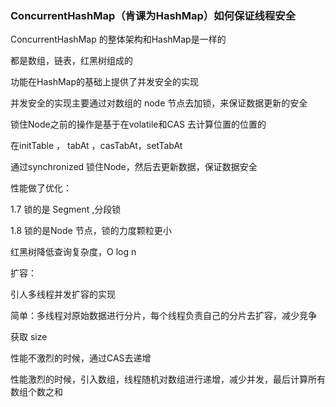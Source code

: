 ### ConcurrentHashMap（肯课为HashMap）如何保证线程安全



ConcurrentHashMap 的整体架构和HashMap是一样的

都是数组，链表，红黑树组成的



功能在HashMap的基础上提供了并发安全的实现

并发安全的实现主要通过对数组的 node 节点去加锁，来保证数据更新的安全

锁住Node之前的操作是基于在volatile和CAS 去计算位置的位置的

在initTable ， tabAt ，casTabAt，setTabAt

通过synchronized 锁住Node，然后去更新数据，保证数据安全



性能做了优化：

1.7 锁的是 Segment ,分段锁

1.8 锁的是Node 节点，锁的力度颗粒更小



红黑树降低查询复杂度，O log n



扩容：

引人多线程并发扩容的实现

简单：多线程对原始数据进行分片，每个线程负责自己的分片去扩容，减少竞争



获取 size 

性能不激烈的时候，通过CAS去递增

性能激烈的时候，引入数组，线程随机对数组进行递增，减少并发，最后计算所有数组个数之和





















